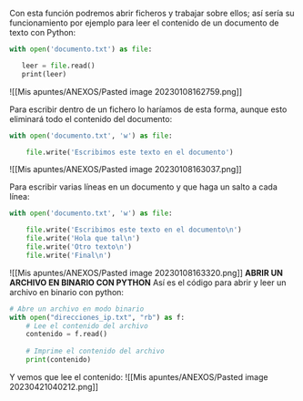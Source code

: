Con esta función podremos abrir ficheros y trabajar sobre ellos; así sería su funcionamiento por ejemplo para leer el contenido de un documento de texto con Python:

```python
with open('documento.txt') as file:

   leer = file.read()
   print(leer)
```

![[Mis apuntes/ANEXOS/Pasted image 20230108162759.png]]

Para escribir dentro de un fichero lo haríamos de esta forma, aunque esto eliminará todo el contenido del documento:

```python
with open('documento.txt', 'w') as file:

    file.write('Escribimos este texto en el documento')
```

![[Mis apuntes/ANEXOS/Pasted image 20230108163037.png]]

Para escribir varias líneas en un documento y que haga un salto a cada línea:
```python
with open('documento.txt', 'w') as file:

    file.write('Escribimos este texto en el documento\n')
    file.write('Hola que tal\n')
    file.write('Otro texto\n')
    file.write('Final\n')
```

![[Mis apuntes/ANEXOS/Pasted image 20230108163320.png]]
**ABRIR UN ARCHIVO EN BINARIO CON PYTHON**
Así es el código para abrir y leer un archivo en binario con python:
```python
# Abre un archivo en modo binario
with open("direcciones_ip.txt", "rb") as f:
    # Lee el contenido del archivo
    contenido = f.read()
    
    # Imprime el contenido del archivo
    print(contenido)
```
Y vemos que lee el contenido:
![[Mis apuntes/ANEXOS/Pasted image 20230421040212.png]]

